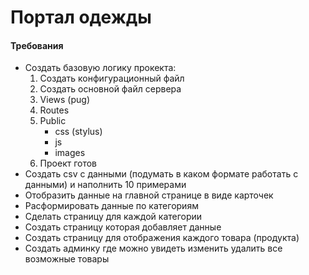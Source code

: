# Портал одежды

#### Требования
- Создать базовую логику прокекта:
  1. Создать конфигурационный файл
  2. Создать основной файл сервера
  3. Views (pug)
  4. Routes
  5. Public
     - css (stylus)
     - js
     - images
  6. Проект готов
- Создать csv с данными (подумать в каком формате работать с данными) и наполнить 10 примерами
- Отобразить данные на главной странице в виде карточек
- Расформировать данные по категориям
- Сделать страницу для каждой категории
- Создать страницу которая добавляет данные
- Создать страницу для отображения каждого товара (продукта)
- Создать админку где можно увидеть изменить удалить все возможные товары